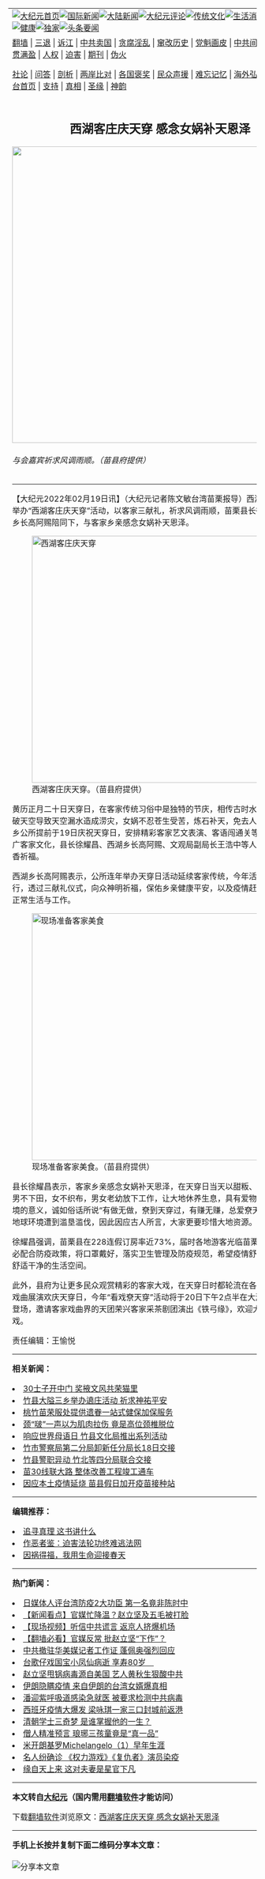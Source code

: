 <a name="1" id="1" target="_blank"></a><span id="1"></span>
<table align=center border="0"><tr><td colspan="2" VALIGN=TOP><a href="https://github.com/oluwgd3313/djy/blob/master/gb/nf1351518.md#1"><img src="https://raw.githubusercontent.com/oluwgd3313/www/master/t/djy/1.jpg" title="大纪元首页" alt="大纪元首页"></a><a href="https://github.com/oluwgd3313/djy/blob/master/gb/n24hr.md#1"><img src="https://raw.githubusercontent.com/oluwgd3313/www/master/t/djy/3.jpg" title="国际新闻" alt="国际新闻"></a><a href="https://github.com/oluwgd3313/djy/blob/master/gb/nsc413.md#1"><img src="https://raw.githubusercontent.com/oluwgd3313/www/master/t/djy/4.jpg" title="大陆新闻" alt="大陆新闻"></a><a href="https://github.com/oluwgd3313/djy/blob/master/gb/news392.md#1"><img src="https://raw.githubusercontent.com/oluwgd3313/www/master/t/djy/5.jpg" title="大纪元评论" alt="大纪元评论"></a><a href="https://github.com/oluwgd3313/djy/blob/master/gb/news2007.md#1"><img src="https://raw.githubusercontent.com/oluwgd3313/www/master/t/djy/6.jpg" title="传统文化" alt="传统文化"></a><a href="https://github.com/oluwgd3313/djy/blob/master/gb/news2008.md#1"><img src="https://raw.githubusercontent.com/oluwgd3313/www/master/t/djy/7.jpg" title="生活消费" alt="生活消费"></a><a href="https://github.com/oluwgd3313/djy/blob/master/gb/ncyule.md#1"><img src="https://raw.githubusercontent.com/oluwgd3313/www/master/t/djy/8.jpg" title="娱乐休闲" alt="娱乐休闲"></a><a href="https://github.com/oluwgd3313/djy/blob/master/gb/nsc1002.md#1"><img src="https://raw.githubusercontent.com/oluwgd3313/www/master/t/djy/9.jpg" title="健康" alt="健康"></a><a href="https://github.com/oluwgd3313/djy/blob/master/gb/nf6092.md#1"><img src="https://raw.githubusercontent.com/oluwgd3313/www/master/t/djy/10a.jpg" title="独家" alt="独家"></a><a href="https://github.com/oluwgd3313/djy/blob/master/gb/nf4514.md#1"><img src="https://raw.githubusercontent.com/oluwgd3313/www/master/t/djy/12a.jpg" title="头条要闻" alt="头条要闻"></a></td></tr>
<tr><td colspan="2" VALIGN=TOP><a target="_blank" href="https://github.com/oluwgd3313/www/blob/master/README.md?zsrh#1">翻墙</a> | <a target="_blank" href="https://github.com/oluwgd3313/djy/blob/master/gb/nf5657.md#1">三退</a> | <a target="_blank" href="https://github.com/oluwgd3313/djy/blob/master/gb/nf6124.md#1">诉江</a> | <a target="_blank" href="https://github.com/oluwgd3313/djy/blob/master/gb/nf1176117.md#1">中共卖国</a> | <a target="_blank" href="https://github.com/oluwgd3313/djy/blob/master/gb/nf5773.md#1">贪腐淫乱</a> | <a target="_blank" href="https://github.com/oluwgd3313/djy/blob/master/gb/nf1176115.md#1">窜改历史</a> | <a target="_blank" href="https://github.com/oluwgd3313/djy/blob/master/gb/nf1176107.md#1">党魁画皮</a> | <a target="_blank" href="https://github.com/oluwgd3313/djy/blob/master/gb/nf1320400.md#1">中共间谍</a> | <a target="_blank" href="https://github.com/oluwgd3313/djy/blob/master/gb/nf1176114.md#1">破坏传统</a> | <a target="_blank" href="https://github.com/oluwgd3313/ntdtv/blob/master/gb/prog447_1.md#1">恶贯满盈</a> | <a target="_blank" href="https://github.com/oluwgd3313/djy/blob/master/gb/ncid278.md#1">人权</a> | <a target="_blank" href="https://github.com/oluwgd3313/djy/blob/master/gb/nf1176111.md#1">迫害</a> | <a target="_blank" href="https://gitlab.com/szzdlab/mh-qikan/blob/master/README.md#1">期刊</a> | <a target="_blank" href="https://github.com/oluwgd3313/djy/blob/master/gb/nf5562.md#1">伪火</a></p><p><a target="_blank" href="https://github.com/oluwgd3313/djy/blob/master/gb/9p.md#1">社论</a> | <a target="_blank" href="https://github.com/oluwgd3313/djy/blob/master/gb/nf4378.md#1">问答</a> | <a target="_blank" href="https://github.com/oluwgd3313/djy/blob/master/gb/nf5792.md#1">剖析</a> | <a target="_blank" href="https://github.com/oluwgd3313/djy/blob/master/gb/nf5735.md#1">两岸比对</a> | <a target="_blank" href="https://github.com/oluwgd3313/djy/blob/master/gb/nf6119.md#1">各国褒奖</a> | <a target="_blank" href="https://github.com/oluwgd3313/djy/blob/master/gb/nf6120.md#1">民众声援</a> | <a target="_blank" href="https://github.com/oluwgd3313/djy/blob/master/gb/nf1188594.md#1">难忘记忆</a> | <a target="_blank" href="https://github.com/oluwgd3313/djy/blob/master/gb/nf3180.md#1">海外弘传</a> | <a target="_blank" href="https://github.com/oluwgd3313/djy/blob/master/gb/nf5410.md#1">万人上访</a> | <a target="_blank" href="https://github.com/oluwgd3313/www/blob/master/README.md?zsrh#1">平台首页</a> | <a target="_blank" href="https://github.com/oluwgd3313/djy/blob/master/gb/nf4386.md#1">支持</a> | <a target="_blank" href="https://github.com/oluwgd3313/djy/blob/master/gb/nf4389.md#1">真相</a> | <a target="_blank" href="https://github.com/oluwgd3313/djy/blob/master/gb/nf5790.md#1">圣缘</a> | <a target="_blank" href="https://github.com/oluwgd3313/djy/blob/master/gb/nf4786.md#1">神韵</a></td></tr>
<tr><td VALIGN=TOP width="626"><h2 align=center>西湖客庄庆天穿 感念女娲补天恩泽</h2>
<img width="600" src="https://i.epochtimes.com/assets/uploads/2022/02/id13589068-541502-600x400.jpg" />
<h6>与会嘉宾祈求风调雨顺。（苗县府提供）
</h6>
<hr>
<p>【大纪元2022年02月19日讯】（大纪元记者陈文敏台湾苗栗报导）<ahref="https://github.com/oluwgd3313/djy/blob/master/gb/tag/%E8%A5%BF%E6%B9%96.md#1">西湖</a>乡公所19日举办“西湖客庄庆<ahref="https://github.com/oluwgd3313/djy/blob/master/gb/tag/%E5%A4%A9%E7%A9%BF.md#1">天穿</a>”活动，以<ahref="https://github.com/oluwgd3313/djy/blob/master/gb/tag/%E5%AE%A2%E5%AE%B6%E4%B8%89%E7%8C%AE%E7%A4%BC.md#1">客家三献礼</a>，祈求风调雨顺，苗栗县长徐耀昌在<ahref="https://github.com/oluwgd3313/djy/blob/master/gb/tag/%E8%A5%BF%E6%B9%96.md#1">西湖</a>乡长高阿赐陪同下，与客家乡亲感念女娲补天恩泽。</p>
<figure id="13589070" aria-describedby="caption-13589070" style="width: 500px" class="wp-caption aligncenter"><ahref=" https://i.epochtimes.com/assets/uploads/2022/02/id13589070-541504-450x300.jpg" target="_blank" rel="noreferrer noopener"> <img src="https://i.epochtimes.com/assets/uploads/2022/02/id13589070-541504-450x300.jpg" alt="西湖客庄庆天穿" width="500" /></a><figcaption id="caption-13589070" class="wp-caption-text">西湖客庄庆<ahref="https://github.com/oluwgd3313/djy/blob/master/gb/tag/%E5%A4%A9%E7%A9%BF.md#1">天穿</a>。（苗县府提供）</figcaption></figure>
<p>黄历正月二十日天穿日，在客家传统习俗中是独特的节庆，相传古时水火神相争，撞破天空导致天空漏水造成涝灾，女娲不忍苍生受苦，炼石补天，免去人间灾难。西湖乡公所提前于19日庆祝天穿日，安排精彩客家艺文表演、客语闯通关等，丰富多元推广客家文化，县长徐耀昌、西湖乡长高阿赐、文观局副局长王浩中等人，抵宣王宫参香祈福。</p>
<p>西湖乡长高阿赐表示，公所连年举办天穿日活动延续客家传统，今年活动在宣王宫举行，透过三献礼仪式，向众神明祈福，保佑乡亲健康平安，以及疫情赶快过去，恢复正常生活与工作。</p>
<figure id="13589069" aria-describedby="caption-13589069" style="width: 500px" class="wp-caption aligncenter"><ahref=" https://i.epochtimes.com/assets/uploads/2022/02/id13589069-541503-450x300.jpg" target="_blank" rel="noreferrer noopener"> <img src="https://i.epochtimes.com/assets/uploads/2022/02/id13589069-541503-450x300.jpg" alt="现场准备客家美食" width="500" /></a><figcaption id="caption-13589069" class="wp-caption-text">现场准备客家美食。（苗县府提供）</figcaption></figure>
<p>县长徐耀昌表示，客家乡亲感念女娲补天恩泽，在天穿日当天以甜粄、五色线祭神，男不下田，女不织布，男女老幼放下工作，让大地休养生息，具有爱物惜物、保护环境的意义，诚如俗话所说“有做无做，尞到天穿过，有赚无赚，总爱尞天穿”，如今的地球环境遭到滥垦滥伐，因此因应古人所言，大家更要珍惜大地资源。</p>
<p>徐耀昌强调，苗栗县在228连假订房率近73%，届时各地游客光临苗栗旅游，民众务必配合防疫政策，将口罩戴好，落实卫生管理及防疫规范，希望疫情舒缓，尽快迎接舒适干净的生活空间。</p>
<p>此外，县府为让更多民众观赏精彩的客家大戏，在天穿日时都轮流在各乡镇市以客家戏曲展演欢庆天穿日，今年“看戏尞天穿”活动将于20日下午2点半在大湖广停二广场登场，邀请客家戏曲界的天团荣兴客家采茶剧团演出《铁弓缘》，欢迎大家来看客家大戏。</p>
<p>责任编辑：王愉悦</p>

<hr>


<strong>相关新闻：</strong>
<li><a href="https://github.com/oluwgd3313/djy/blob/master/gb/22/2/19/n13589072.md#1">30士子开中门 奖掖文风共荣猫里</a></li>
<li><a href="https://github.com/oluwgd3313/djy/blob/master/gb/22/2/19/n13588766.md#1">竹县大隘三乡举办遶庄活动 祈求神祐平安</a></li>
<li><a href="https://github.com/oluwgd3313/djy/blob/master/gb/22/2/18/n13587104.md#1">桃竹苗荣服处提供遗眷一站式健保加保服务</a></li>
<li><a href="https://github.com/oluwgd3313/djy/blob/master/gb/22/2/18/n13587139.md#1">颈“啵”一声以为肌肉拉伤 竟是高位颈椎脱位</a></li>
<li><a href="https://github.com/oluwgd3313/djy/blob/master/gb/22/2/18/n13587065.md#1">响应世界母语日 竹县文化局推出系列活动</a></li>
<li><a href="https://github.com/oluwgd3313/djy/blob/master/gb/22/2/18/n13587023.md#1">竹市警察局第二分局卸新任分局长18日交接</a></li>
<li><a href="https://github.com/oluwgd3313/djy/blob/master/gb/22/2/18/n13586903.md#1">竹县警职异动 竹北等四分局联合交接</a></li>
<li><a href="https://github.com/oluwgd3313/djy/blob/master/gb/22/2/18/n13586803.md#1">苗30线联大路 整体改善工程竣工通车</a></li>
<li><a href="https://github.com/oluwgd3313/djy/blob/master/gb/22/2/18/n13586751.md#1">因应本土疫情延烧 苗县假日加开疫苗接种站</a></li>
<hr>


<strong>编辑推荐：</strong>
<li><a href="https://github.com/upjkzu3674/djy/blob/master/gb/19/1/5/n10955468.md?dfh#1" target="_blank">追寻真理 这书讲什么</a></li><li><a href="https://github.com/tsiac2612/djy/blob/master/gb/18/1/6/n10032641.md#1" target="_blank">作恶者鉴：迫害法轮功终难逃法网</a></li><li><a href="https://github.com/tsiac2612/djy/blob/master/gb/16/6/22/n8022581.md#1" target="_blank">因祸得福，我用生命迎接春天</a></li>
<hr>

<strong>热门新闻：</strong>
<li><a href="https://github.com/lfmdlk3502/djy/blob/master/gb/20/3/16/n11943195.md#1">日媒体人评台湾防疫2大功臣 第一名竟非陈时中</a></li>
<li><a href="https://github.com/lfmdlk3502/djy/blob/master/gb/20/3/16/n11945071.md#1">【新闻看点】官媒忙降温？赵立坚及五毛被打脸</a></li>
<li><a href="https://github.com/lfmdlk3502/djy/blob/master/gb/20/3/17/n11946346.md#1">【现场视频】听信中共谎言 返京人挤爆机场</a></li>
<li><a href="https://github.com/lfmdlk3502/djy/blob/master/gb/20/3/17/n11945722.md#1">【翻墙必看】官媒反常 批赵立坚“下作”？</a></li>
<li><a href="https://github.com/lfmdlk3502/djy/blob/master/gb/20/3/17/n11948259.md#1">中共撤驻华美媒记者工作证 蓬佩奥强烈回应</a></li>
<li><a href="https://github.com/lfmdlk3502/djy/blob/master/gb/20/3/17/n11946544.md#1">台歌仔戏国宝小凤仙病逝 享寿80岁　</a></li>
<li><a href="https://github.com/lfmdlk3502/djy/blob/master/gb/20/3/15/n11942589.md#1">赵立坚甩锅病毒源自美国 艺人黄秋生狠酸中共</a></li>
<li><a href="https://github.com/lfmdlk3502/djy/blob/master/gb/20/3/17/n11947993.md#1">伊朗隐瞒疫情 来自伊朗的台湾女婿爆真相</a></li>
<li><a href="https://github.com/lfmdlk3502/djy/blob/master/gb/20/3/15/n11942781.md#1">潘迎紫呼吸道感染急就医 被要求检测中共病毒</a></li>
<li><a href="https://github.com/lfmdlk3502/djy/blob/master/gb/20/3/15/n11942415.md#1">西班牙疫情大爆发 梁咏琪一家三口封城前返港</a></li>
<li><a href="https://github.com/lfmdlk3502/djy/blob/master/gb/20/3/11/n11933369.md#1">清朝学士三奇梦 是谁掌握他的一生？</a></li>
<li><a href="https://github.com/lfmdlk3502/djy/blob/master/gb/20/3/11/n11933376.md#1">僧人精准预言 琅琊三孩童竟是“真一品”</a></li>
<li><a href="https://github.com/lfmdlk3502/djy/blob/master/gb/13/1/31/n3790016.md#1">米开朗基罗Michelangelo（1）早年生涯</a></li>
<li><a href="https://github.com/lfmdlk3502/djy/blob/master/gb/20/3/17/n11946008.md#1">名人纷确诊 《权力游戏》《复仇者》演员染疫</a></li>
<li><a href="https://github.com/lfmdlk3502/djy/blob/master/gb/20/3/12/n11936269.md#1">缘自天上来 这对夫妻是星官下凡</a></li>
<hr>

<strong>本文转自<a href="https://www.epochtimes.com">大纪元</a>（国内需用<a href="https://github.com/oluwgd3313/www/blob/master/README.md#8">翻墙软件</a>才能访问）</strong><p>下载<a href="https://github.com/oluwgd3313/www/blob/master/README.md#8">翻墙软件</a>浏览原文：<a href="https://www.epochtimes.com/gb/22/2/19/n13589066.htm">西湖客庄庆天穿 感念女娲补天恩泽</a></p><hr>

<strong>手机上长按并复制下面二维码分享本文章：</strong><br><br><img src="https://chart.apis.google.com/chart?cht=qr&chs=240x240&choe=UTF-8&chld=M|2&chl=https://github.com/oluwgd3313/djy/blob/master/gb/22/2/19/n13589066.md%231" title="分享本文章"></td><td VALIGN=TOP><a href="https://github.com/oluwgd3313/djy/blob/master/gb/16/1/21/n4622075.md?dfh#1" target="_blank"><img src="https://raw.githubusercontent.com/oluwgd3313/djy/master/gb/300/wei-f1.jpg" title="中共的伪火骗局"  alt="中共的伪火骗局"></a><br><a href="https://github.com/oluwgd3313/www/blob/master/README.md?dfh#9" target="_blank"><img src="https://raw.githubusercontent.com/oluwgd3313/djy/master/gb/300/yong-h.jpg" title="永恒的见证"  alt="永恒的见证"></a><br><a href="https://github.com/oluwgd3313/djy/blob/master/gb/13/9/29/n3974789.md?dfh#1" target="_blank"><img src="https://raw.githubusercontent.com/oluwgd3313/djy/master/gb/300/shang-lnz.jpg" title="善良女子被中共投男牢"  alt="善良女子被中共投男牢"></a><br><a href="https://github.com/oluwgd3313/djy/blob/master/gb/16/3/16/n4663449.md?dfh#1" target="_blank"><img src="https://raw.githubusercontent.com/oluwgd3313/djy/master/gb/300/huo-z3.jpg" title="警卫目击活摘器官"  alt="警卫目击活摘器官"></a><br><a href="https://github.com/oluwgd3313/djy/blob/master/gb/16/8/7/n8177641.md?dfh#1" target="_blank"><img src="https://raw.githubusercontent.com/oluwgd3313/djy/master/gb/300/huo-z4.jpg" title="证人描述活摘恐怖"  alt="证人描述活摘恐怖"></a><br><a href="https://github.com/oluwgd3313/djy/blob/master/gb/10/4/19/n2881569.md?dfh#1" target="_blank"><img src="https://raw.githubusercontent.com/oluwgd3313/djy/master/gb/300/huo-z1.jpg" title="揭开活摘器官黑幕"  alt="揭开活摘器官黑幕"></a><br><a href="https://github.com/oluwgd3313/djy/blob/master/gb/10/11/7/n3077476.md?dfh#1" target="_blank"><img src="https://raw.githubusercontent.com/oluwgd3313/djy/master/gb/300/ma-ks.jpg" title="马克思的成魔之路"  alt="马克思的成魔之路"></a><br><a href="https://github.com/oluwgd3313/djy/blob/master/gb/14/6/9/n4173977.md?dfh#1" target="_blank"><img src="https://raw.githubusercontent.com/oluwgd3313/djy/master/gb/300/chang-zs.jpg" title="藏字石 蕴天机"  alt="藏字石 蕴天机"></a><br><a href="https://github.com/oluwgd3313/djy/blob/master/gb/18/5/10/n10381511.md?dfh#1" target="_blank"><img src="https://raw.githubusercontent.com/oluwgd3313/djy/master/gb/300/st1.jpg" title="关注三亿人三退"  alt="关注三亿人三退"></a><br><a href="https://github.com/oluwgd3313/djy/blob/master/gb/18/3/21/n10237682.md?dfh#1" target="_blank"><img src="https://raw.githubusercontent.com/oluwgd3313/djy/master/gb/300/jie-t.jpg" title="解体中共复兴中华"  alt="解体中共复兴中华"></a><br><a href="https://github.com/oluwgd3313/djy/blob/master/gb/9/2/9/n2422991.md?dfh#1" target="_blank"><img src="https://raw.githubusercontent.com/oluwgd3313/djy/master/gb/300/gao-zs.jpg" title="中共迫害良心律师"  alt="中共迫害良心律师"></a><br><a href="https://github.com/oluwgd3313/djy/blob/master/gb/18/12/9/n10900044.md?dfh#1" target="_blank"><img src="https://raw.githubusercontent.com/oluwgd3313/djy/master/gb/300/sj1.jpg" title="三百多万人举报江泽民"  alt="三百多万人举报江泽民"></a><br><a href="https://github.com/oluwgd3313/djy/blob/master/gb/18/8/28/n10672014.md?dfh#1" target="_blank"><img src="https://raw.githubusercontent.com/oluwgd3313/djy/master/gb/300/sj2.jpg" title="这些官员为何起诉江泽民"  alt="这些官员为何起诉江泽民"></a><br><a href="https://github.com/oluwgd3313/djy/blob/master/gb/8/12/18/n2367165.md?dfh#1" target="_blank"><img src="https://raw.githubusercontent.com/oluwgd3313/djy/master/gb/300/liangan.jpg" title="海峡两岸的强烈对比"  alt="海峡两岸的强烈对比"></a><br><a href="https://github.com/oluwgd3313/djy/blob/master/gb/15/12/10/n4593139.md?dfh#1" target="_blank"><img src="https://raw.githubusercontent.com/oluwgd3313/djy/master/gb/300/jia-ndzl.jpg" title="加拿大总理的贺信"  alt="加拿大总理的贺信"></a><br><a href="https://github.com/oluwgd3313/djy/blob/master/gb/11/6/17/n3289382.md?dfh#1" target="_blank"><img src="https://raw.githubusercontent.com/oluwgd3313/djy/master/gb/300/xiao-wd.jpg" title="探寻真相兼听则明"  alt="探寻真相兼听则明"></a><br><a href="https://github.com/oluwgd3313/djy/blob/master/gb/18/10/27/n10812623.md?dfh#1" target="_blank"><img src="https://raw.githubusercontent.com/oluwgd3313/djy/master/gb/300/yindu.jpg" title="印度媒体报道东方"  alt="印度媒体报道东方"></a><br><a href="https://github.com/oluwgd3313/djy/blob/master/gb/18/6/9/n10469652.md?dfh#1" target="_blank"><img src="https://raw.githubusercontent.com/oluwgd3313/djy/master/gb/300/xie-j.jpg" title="不一样的海外校园"  alt="不一样的海外校园"></a><br><a href="https://github.com/oluwgd3313/djy/blob/master/gb/7/4/5/n1669415.md?dfh#1" target="_blank"><img src="https://raw.githubusercontent.com/oluwgd3313/djy/master/gb/300/li-up.jpg" title="从大师到徒弟的传奇"  alt="从大师到徒弟的传奇"></a><br><a href="https://github.com/oluwgd3313/djy/blob/master/gb/17/5/26/n9191512.md?dfh#1" target="_blank"><img src="https://raw.githubusercontent.com/oluwgd3313/djy/master/gb/300/zfl2.jpg" title="亿万人与东方一本奇书"  alt="亿万人与东方一本奇书"></a><br><a href="https://github.com/oluwgd3313/djy/blob/master/gb/13/11/27/n4020290.md?dfh#1" target="_blank"><img src="https://raw.githubusercontent.com/oluwgd3313/djy/master/gb/300/zhen-h.jpg" title="大陆见不到的震撼场面"  alt="大陆见不到的震撼场面"></a><br><a href="https://github.com/oluwgd3313/djy/blob/master/gb/15/7/17/n4482910.md?dfh#1" target="_blank"><img src="https://raw.githubusercontent.com/oluwgd3313/djy/master/gb/300/dalu-sk.jpg" title="人心向善 大陆当初盛况"  alt="人心向善 大陆当初盛况"></a><br><a href="https://github.com/oluwgd3313/djy/blob/master/gb/19/1/5/n10955468.md?dfh#1" target="_blank"><img src="https://raw.githubusercontent.com/oluwgd3313/djy/master/gb/300/zfl1.jpg" title="追寻真理 这书讲什么"  alt="追寻真理 这书讲什么"></a><br><a href="https://github.com/oluwgd3313/www/blob/master/README.md?dfh#1" target="_blank"><img src="https://raw.githubusercontent.com/oluwgd3313/djy/master/gb/300/fq1.jpg" title="下载免费翻墙软件"  alt="下载免费翻墙软件"></a><br></td></tr></table>
